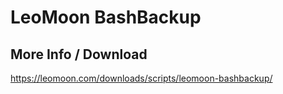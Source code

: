 # LeoMoon BashBackup
## More Info / Download
https://leomoon.com/downloads/scripts/leomoon-bashbackup/
